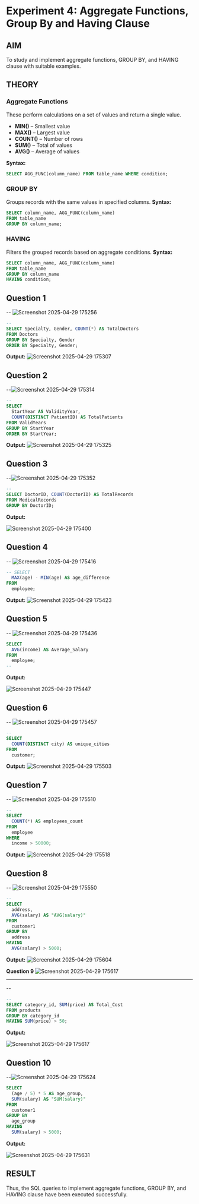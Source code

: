 # Experiment 4: Aggregate Functions, Group By and Having Clause

## AIM
To study and implement aggregate functions, GROUP BY, and HAVING clause with suitable examples.

## THEORY

### Aggregate Functions
These perform calculations on a set of values and return a single value.

- **MIN()** – Smallest value  
- **MAX()** – Largest value  
- **COUNT()** – Number of rows  
- **SUM()** – Total of values  
- **AVG()** – Average of values

**Syntax:**
```sql
SELECT AGG_FUNC(column_name) FROM table_name WHERE condition;
```
### GROUP BY
Groups records with the same values in specified columns.
**Syntax:**
```sql
SELECT column_name, AGG_FUNC(column_name)
FROM table_name
GROUP BY column_name;
```
### HAVING
Filters the grouped records based on aggregate conditions.
**Syntax:**
```sql
SELECT column_name, AGG_FUNC(column_name)
FROM table_name
GROUP BY column_name
HAVING condition;
```

**Question 1**
--
-- ![Screenshot 2025-04-29 175256](https://github.com/user-attachments/assets/7272ef76-6d77-4604-8108-e97d2bffc783)


```sql
--
SELECT Specialty, Gender, COUNT(*) AS TotalDoctors
FROM Doctors
GROUP BY Specialty, Gender
ORDER BY Specialty, Gender;
```

**Output:**
![Screenshot 2025-04-29 175307](https://github.com/user-attachments/assets/b4e05133-e49e-4af7-987a-d4f09f37bceb)



**Question 2**
---
--![Screenshot 2025-04-29 175314](https://github.com/user-attachments/assets/101e5d00-02c2-4b37-89e7-81cfebe1ddc2)


```sql
--
SELECT 
  StartYear AS ValidityYear,
  COUNT(DISTINCT PatientID) AS TotalPatients
FROM ValidYears
GROUP BY StartYear
ORDER BY StartYear;

```

**Output:**
![Screenshot 2025-04-29 175325](https://github.com/user-attachments/assets/7d0a4514-7d1b-4f35-bb8f-ebf572d31c08)



**Question 3**
---
--![Screenshot 2025-04-29 175352](https://github.com/user-attachments/assets/2c9377e7-55be-4d91-99f2-2d2b90868498)


```sql
--
SELECT DoctorID, COUNT(DoctorID) AS TotalRecords
FROM MedicalRecords
GROUP BY DoctorID;
```

**Output:**

![Screenshot 2025-04-29 175400](https://github.com/user-attachments/assets/b18c53b4-d81a-4f9b-9b9e-673fbb952584)

**Question 4**
---
-- 
![Screenshot 2025-04-29 175416](https://github.com/user-attachments/assets/3ceda034-d41e-4544-b8cd-563fa80ebffc)



```sql
-- SELECT 
  MAX(age) - MIN(age) AS age_difference
FROM 
  employee;
```

**Output:**
![Screenshot 2025-04-29 175423](https://github.com/user-attachments/assets/bb9251a5-96e9-452e-942d-1eb0032d4067)



**Question 5**
---
-- 
![Screenshot 2025-04-29 175436](https://github.com/user-attachments/assets/aa66c6be-94ab-4df9-a7cf-9bd44f68dc17)

```sql
SELECT 
  AVG(income) AS Average_Salary
FROM 
  employee;
--

```

**Output:**

![Screenshot 2025-04-29 175447](https://github.com/user-attachments/assets/a36c847a-c831-4e71-bb2b-cf2f86726824)


**Question 6**
---
--
![Screenshot 2025-04-29 175457](https://github.com/user-attachments/assets/0a74824c-d604-4046-86af-f849e6a2e20f)

```sql
-- 
SELECT 
  COUNT(DISTINCT city) AS unique_cities
FROM 
  customer;
```

**Output:**
![Screenshot 2025-04-29 175503](https://github.com/user-attachments/assets/e5a7c486-3c3e-4f86-b6b4-4eb35a4588a1)


**Question 7**
---
-- ![Screenshot 2025-04-29 175510](https://github.com/user-attachments/assets/d88cbb43-9554-45bc-9aa7-c2450de6348c)


```sql
--
SELECT 
  COUNT(*) AS employees_count
FROM 
  employee
WHERE 
  income > 50000;
```

**Output:**
![Screenshot 2025-04-29 175518](https://github.com/user-attachments/assets/b791f091-b68b-4d1e-8822-7197c8b827cc)


**Question 8**
---
-- 
![Screenshot 2025-04-29 175550](https://github.com/user-attachments/assets/0514d7e9-bbb2-43fe-93b7-28a961c159e7)

```sql
--
SELECT 
  address, 
  AVG(salary) AS "AVG(salary)"
FROM 
  customer1
GROUP BY 
  address
HAVING 
  AVG(salary) > 5000;
```

**Output:**
![Screenshot 2025-04-29 175604](https://github.com/user-attachments/assets/0ea3f7f9-546b-4de5-b9e3-3734fc39d3ac)

**Question 9**
![Screenshot 2025-04-29 175617](https://github.com/user-attachments/assets/e3f92782-bfda-4e27-bcf1-98351788a0be)

---
-- 
```sql
--
SELECT category_id, SUM(price) AS Total_Cost
FROM products
GROUP BY category_id
HAVING SUM(price) > 50;

```

**Output:**

![Screenshot 2025-04-29 175617](https://github.com/user-attachments/assets/502c8302-6956-4379-8e29-c88586df985a)


**Question 10**
---
--![Screenshot 2025-04-29 175624](https://github.com/user-attachments/assets/031f4943-4e7c-4067-94d2-145051d9284c)

```sql
SELECT 
  (age / 5) * 5 AS age_group,
  SUM(salary) AS "SUM(salary)"
FROM 
  customer1
GROUP BY 
  age_group
HAVING 
  SUM(salary) > 5000;
```

**Output:**



![Screenshot 2025-04-29 175631](https://github.com/user-attachments/assets/57528701-dfc0-4fad-b024-a267808a6771)

## RESULT
Thus, the SQL queries to implement aggregate functions, GROUP BY, and HAVING clause have been executed successfully.

